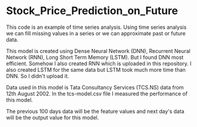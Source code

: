 # Stock_Price_Prediction_on_Future


This code is an example of time series analysis. 
Using time series analysis we can fill missing values in a series or we can approximate past or future data. 

This model is created using Dense Neural Network (DNN), Recurrent Neural Network (RNN), Long Short Term Memory (LSTM). But I found DNN most efficient. Somehow I also created RNN which is uploaded in this repository. I also created LSTM for the same data but LSTM took much more time than DNN. So I didn't upload it.

Data used in this model is Tata Consultancy Services (TCS.NS) data from 12th August 2002.
In the tcs-model.csv file I measured the performance of this model. 

The previous 100 days data will be the feature values and next day's data will be the output value for this model.
